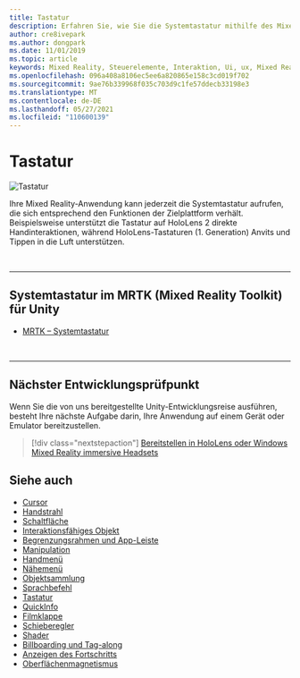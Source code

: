 ```yaml
---
title: Tastatur
description: Erfahren Sie, wie Sie die Systemtastatur mithilfe des Mixed Reality Toolkits aufrufen und verwenden.
author: cre8ivepark
ms.author: dongpark
ms.date: 11/01/2019
ms.topic: article
keywords: Mixed Reality, Steuerelemente, Interaktion, Ui, ux, Mixed Reality-Headset, Windows Mixed Reality-Headset, Virtual Reality-Headset, HoloLens, Tastatur, MRTK, Mixed Reality Toolkit
ms.openlocfilehash: 096a408a8106ec5ee6a820865e158c3cd019f702
ms.sourcegitcommit: 9ae76b339968f035c703d9c1fe57ddecb33198e3
ms.translationtype: MT
ms.contentlocale: de-DE
ms.lasthandoff: 05/27/2021
ms.locfileid: "110600139"
---
```

# <a name="keyboard"></a>Tastatur

![Tastatur](images/UX_Hero_Keyboard.jpg)

Ihre Mixed Reality-Anwendung kann jederzeit die Systemtastatur aufrufen, die sich entsprechend den Funktionen der Zielplattform verhält. Beispielsweise unterstützt die Tastatur auf HoloLens 2 direkte Handinteraktionen, während HoloLens-Tastaturen (1. Generation) Anvits und Tippen in die Luft unterstützen.

<br>

---

## <a name="system-keyboard-in-mrtk-mixed-reality-toolkit-for-unity"></a>Systemtastatur im MRTK (Mixed Reality Toolkit) für Unity

* [MRTK – Systemtastatur](/windows/mixed-reality/mrtk-unity/features/ux-building-blocks/system-keyboard)

<br>

---

## <a name="next-development-checkpoint"></a>Nächster Entwicklungsprüfpunkt

Wenn Sie die von uns bereitgestellte Unity-Entwicklungsreise ausführen, besteht Ihre nächste Aufgabe darin, Ihre Anwendung auf einem Gerät oder Emulator bereitzustellen.

> [!div class="nextstepaction"]
> [Bereitstellen in HoloLens oder Windows Mixed Reality immersive Headsets](../develop/platform-capabilities-and-apis/using-visual-studio.md)

## <a name="see-also"></a>Siehe auch

* [Cursor](cursors.md)
* [Handstrahl](point-and-commit.md)
* [Schaltfläche](button.md)
* [Interaktionsfähiges Objekt](interactable-object.md)
* [Begrenzungsrahmen und App-Leiste](app-bar-and-bounding-box.md)
* [Manipulation](direct-manipulation.md)
* [Handmenü](hand-menu.md)
* [Nähemenü](near-menu.md)
* [Objektsammlung](object-collection.md)
* [Sprachbefehl](voice-input.md)
* [Tastatur](keyboard.md)
* [QuickInfo](tooltip.md)
* [Filmklappe](slate.md)
* [Schieberegler](slider.md)
* [Shader](shader.md)
* [Billboarding und Tag-along](billboarding-and-tag-along.md)
* [Anzeigen des Fortschritts](progress.md)
* [Oberflächenmagnetismus](surface-magnetism.md)